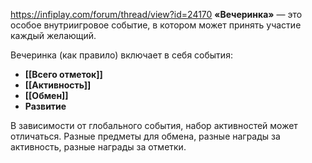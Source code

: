 https://infiplay.com/forum/thread/view?id=24170
**«Вечеринка»** — это особое внутриигровое событие, в котором может принять участие каждый желающий.  
  
Вечеринка (как правило) включает в себя события:  

- **[[Всего отметок]]** 
- **[[Активность]]** 
- **[[Обмен]]** 
- **Развитие** 

В зависимости от глобального события, набор активностей может отличаться. Разные предметы для обмена, разные награды за активность, разные награды за отметки.